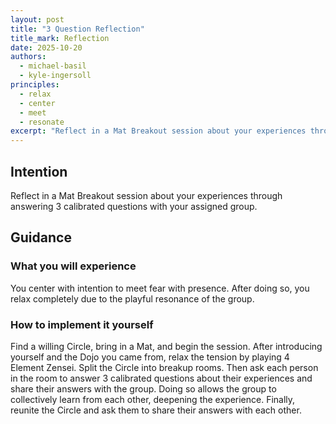 ```yaml
---
layout: post
title: "3 Question Reflection"
title_mark: Reflection
date: 2025-10-20
authors:
  - michael-basil
  - kyle-ingersoll
principles:
  - relax
  - center
  - meet
  - resonate
excerpt: "Reflect in a Mat Breakout session about your experiences through answering 3 calibrated questions with your assigned group."
---
```


## Intention

Reflect in a Mat Breakout session about your experiences through answering 3 calibrated questions with your assigned group.

## Guidance

### What you will experience

You center with intention to meet fear with presence. After doing so, you relax completely due to the playful resonance of the group.

### How to implement it yourself

Find a willing Circle, bring in a Mat, and begin the session. After introducing yourself and the Dojo you came from, relax the tension by playing 4 Element Zensei. Split the Circle into breakup rooms. Then ask each person in the room to answer 3 calibrated questions about their experiences and share their answers with the group. Doing so allows the group to collectively learn from each other, deepening the experience. Finally, reunite the Circle and ask them to share their answers with each other.